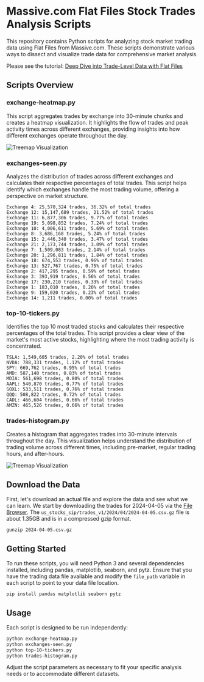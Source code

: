 # Massive.com Flat Files Stock Trades Analysis Scripts

This repository contains Python scripts for analyzing stock market trading data using Flat Files from Massive.com. These scripts demonstrate various ways to dissect and visualize trade data for comprehensive market analysis.

Please see the tutorial: [Deep Dive into Trade-Level Data with Flat Files](https://massive.com/blog/insights-from-trade-level-data)

## Scripts Overview

### **exchange-heatmap.py**
This script aggregates trades by exchange into 30-minute chunks and creates a heatmap visualization. It highlights the flow of trades and peak activity times across different exchanges, providing insights into how different exchanges operate throughout the day.

![Treemap Visualization](./heatmap.png)

### **exchanges-seen.py**
Analyzes the distribution of trades across different exchanges and calculates their respective percentages of total trades. This script helps identify which exchanges handle the most trading volume, offering a perspective on market structure.

```
Exchange 4: 25,570,324 trades, 36.32% of total trades
Exchange 12: 15,147,689 trades, 21.52% of total trades
Exchange 11: 6,877,306 trades, 9.77% of total trades
Exchange 19: 5,098,852 trades, 7.24% of total trades
Exchange 10: 4,006,611 trades, 5.69% of total trades
Exchange 8: 3,686,168 trades, 5.24% of total trades
Exchange 15: 2,446,340 trades, 3.47% of total trades
Exchange 21: 2,173,744 trades, 3.09% of total trades
Exchange 7: 1,509,083 trades, 2.14% of total trades
Exchange 20: 1,296,811 trades, 1.84% of total trades
Exchange 18: 674,553 trades, 0.96% of total trades
Exchange 13: 527,767 trades, 0.75% of total trades
Exchange 2: 417,295 trades, 0.59% of total trades
Exchange 3: 393,919 trades, 0.56% of total trades
Exchange 17: 230,210 trades, 0.33% of total trades
Exchange 1: 183,010 trades, 0.26% of total trades
Exchange 9: 159,020 trades, 0.23% of total trades
Exchange 14: 1,211 trades, 0.00% of total trades
```

### **top-10-tickers.py**
Identifies the top 10 most traded stocks and calculates their respective percentages of the total trades. This script provides a clear view of the market's most active stocks, highlighting where the most trading activity is concentrated.

```
TSLA: 1,549,605 trades, 2.20% of total trades
NVDA: 788,331 trades, 1.12% of total trades
SPY: 669,762 trades, 0.95% of total trades
AMD: 587,140 trades, 0.83% of total trades
MDIA: 561,698 trades, 0.80% of total trades
AAPL: 540,870 trades, 0.77% of total trades
SOXL: 533,511 trades, 0.76% of total trades
QQQ: 508,822 trades, 0.72% of total trades
CADL: 466,604 trades, 0.66% of total trades
AMZN: 465,526 trades, 0.66% of total trades
```

### **trades-histogram.py**
Creates a histogram that aggregates trades into 30-minute intervals throughout the day. This visualization helps understand the distribution of trading volume across different times, including pre-market, regular trading hours, and after-hours.

![Treemap Visualization](./histogram.png)

## Download the Data

First, let's download an actual file and explore the data and see what we can learn. We start by downloading the trades for 2024-04-05 via the [File Browser](https://massive.com/flat-files/stocks-trades/2024/04). The `us_stocks_sip/trades_v1/2024/04/2024-04-05.csv.gz` file is about 1.35GB and is in a compressed gzip format.

```
gunzip 2024-04-05.csv.gz
```

## Getting Started

To run these scripts, you will need Python 3 and several dependencies installed, including pandas, matplotlib, seaborn, and pytz. Ensure that you have the trading data file available and modify the `file_path` variable in each script to point to your data file location.

```
pip install pandas matplotlib seaborn pytz
```

## Usage

Each script is designed to be run independently:

```bash
python exchange-heatmap.py
python exchanges-seen.py
python top-10-tickers.py
python trades-histogram.py
```

Adjust the script parameters as necessary to fit your specific analysis needs or to accommodate different datasets.